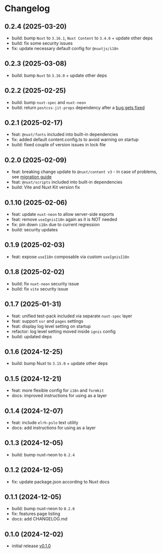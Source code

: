 # Changelog

## 0.2.4 (2025-03-20)
- build: bump `Nuxt` to `3.16.1`, `Nuxt Content` to `3.4.0` + update other deps
- build: fix some security issues
- fix: update necessary default config for `@nuxtjs/i18n`

## 0.2.3 (2025-03-08)
- build: bump `Nuxt` to `3.16.0` + update other deps

## 0.2.2 (2025-02-25)
- build: bump `nuxt-spec` and `nuxt-neon`
- build: return `postcss-jit-props` dependency after a [bug gets fixed](https://github.com/GoogleChromeLabs/postcss-jit-props/commit/0c98b5367935b9c048a547400ee8346cb6c07b00)

## 0.2.1 (2025-02-17)
- feat: `@nuxt/fonts` included into built-in dependencies
- fix: added default content.config.ts to avoid warning on startup
- build: fixed couple of version issues in lock file

## 0.2.0 (2025-02-09)
- feat: breaking change update to `@nuxt/content v3` - in case of problems, see [migration guide](https://content.nuxt.com/docs/getting-started/migration)
- feat: `@nuxt/scripts` included into built-in dependencies
- build: Vite and Nuxt Kit version fix

## 0.1.10 (2025-02-06)
- feat: update `nuxt-neon` to allow server-side exports
- feat: remove `useIgnisI18n` again as it is NOT needed
- fix: pin down `i18n` due to current regression
- build: security updates

## 0.1.9 (2025-02-03)
- feat: expose `useI18n` composable via custom `useIgnisI18n`

## 0.1.8 (2025-02-02)
- build: fix `nuxt-neon` security issue
- build: fix `vite` security issue

## 0.1.7 (2025-01-31)
- feat: unified test-pack included via separate `nuxt-spec` layer
- feat: support `ssr` and `pages` settings
- feat: display log level setting on startup
- refactor: log level setting moved inside `ignis` config
- build: updated deps

## 0.1.6 (2024-12-25)
- build: bump Nuxt to `3.15.0` + update other deps

## 0.1.5 (2024-12-21)
- feat: more flexible config for `i18n` and `formkit`
- docs: improved instructions for using as a layer

## 0.1.4 (2024-12-07)
- feat: include `elrh-pslo` text utility
- docs: add instructions for using as a layer

## 0.1.3 (2024-12-05)
- build: bump nuxt-neon to `0.2.4`

## 0.1.2 (2024-12-05)
- fix: update package.json according to Nuxt docs

## 0.1.1 (2024-12-05)
- build: bump nuxt-neon to `0.2.0`
- fix: features page listing
- docs: add CHANGELOG.md

## 0.1.0 (2024-12-02)
- initial release [v0.1.0](https://github.com/AloisSeckar/nuxt-ignis/releases/tag/v0.1.0)
